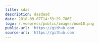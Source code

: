 ```yaml
---
title: sdas
description: dasdasd
date: 2018-09-07T14:33:29.786Z
logo: /.vuepress/public/images/num10.png
public-url: 'https://github.com'
source-url: 'https://github.com'
---
```


